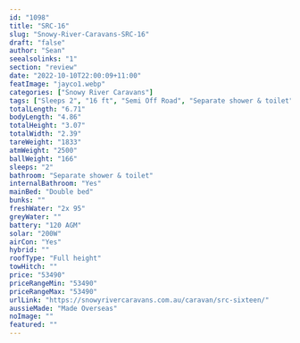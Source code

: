 ```yaml
---
id: "1098"
title: "SRC-16"
slug: "Snowy-River-Caravans-SRC-16"
draft: "false"
author: "Sean"
seealsolinks: "1"
section: "review"
date: "2022-10-10T22:00:09+11:00"
featImage: "jayco1.webp"
categories: ["Snowy River Caravans"]
tags: ["Sleeps 2", "16 ft", "Semi Off Road", "Separate shower & toilet", "Full height", "50 - 60k"]
totalLength: "6.71"
bodyLength: "4.86"
totalHeight: "3.07"
totalWidth: "2.39"
tareWeight: "1833"
atmWeight: "2500"
ballWeight: "166"
sleeps: "2"
bathroom: "Separate shower & toilet"
internalBathroom: "Yes"
mainBed: "Double bed"
bunks: ""
freshWater: "2x 95"
greyWater: ""
battery: "120 AGM"
solar: "200W"
airCon: "Yes"
hybrid: ""
roofType: "Full height"
towHitch: ""
price: "53490"
priceRangeMin: "53490"
priceRangeMax: "53490"
urlLink: "https://snowyrivercaravans.com.au/caravan/src-sixteen/"
aussieMade: "Made Overseas"
noImage: ""
featured: ""
---
```

